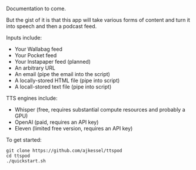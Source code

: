 Documentation to come.

But the gist of it is that this app will take various forms of content and turn it into speech and then a podcast feed.

Inputs include:
* Your Wallabag feed
* Your Pocket feed
* Your Instapaper feed (planned)
* An arbitrary URL
* An email (pipe the email into the script)
* A locally-stored HTML file (pipe into script)
* A locall-stored text file (pipe into script)

TTS engines include:
* Whisper (free, requires substantial compute resources and probably a GPU)
* OpenAI (paid, requires an API key)
* Eleven (limited free version, requires an API key)

To get started:
```
git clone https://github.com/ajkessel/ttspod
cd ttspod
./quickstart.sh
```
